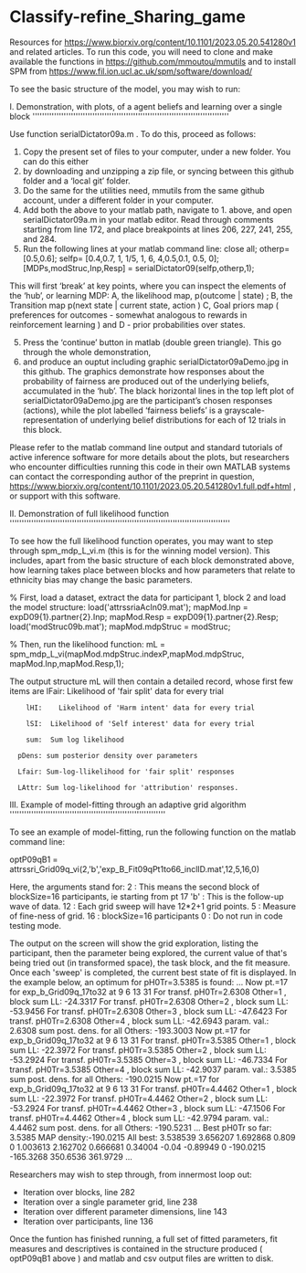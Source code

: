 # Classify-refine_Sharing_game

Resources for https://www.biorxiv.org/content/10.1101/2023.05.20.541280v1 and related articles.
To run this code, you will need to clone and make available the functions in 
https://github.com/mmoutou/mmutils and to install SPM from https://www.fil.ion.ucl.ac.uk/spm/software/download/

To see the basic structure of the model, you may wish to run:

I. Demonstration, with plots, of a agent beliefs and learning over a single block
''''''''''''''''''''''''''''''''''''''''''''''''''''''''''''''''''''''''''''''''''

Use function serialDictator09a.m . To do this, proceed as follows:
1. Copy the present set of files to your computer, under a new folder. You can do this either
2. by downloading and unzipping a zip file, or syncing between this github folder and a ‘local git’ folder.
3. Do the same for the utilities need, mmutils from the same github account, under a different folder in your computer.
4. Add both the above to your matlab path, navigate to 1. above, and open  serialDictator09a.m in your matlab editor.
   Read through comments starting from line 172, and place breakpoints at lines 206, 227, 241, 255, and 284. 
6. Run the following lines at your matlab command line:
close all; 
otherp=[0.5,0.6]; 
selfp= [0.4,0.7, 1,    1/5,    1,    6,  4,0.5,0.1,  0.5,   0]; 
[MDPs,modStruc,Inp,Resp] = serialDictator09(selfp,otherp,1);  

This will first ‘break’ at key points, where you can inspect the elements of the ‘hub’, or learning MDP: 
A, the likelihood map, p(outcome | state) ; 
B, the Transition map p(next state | current state, action ) 
C, Goal priors map ( preferences for outcomes - somewhat analogous to rewards in reinforcement learning ) and 
D - prior probabilities over states. 

5. Press the ‘continue’ button in matlab (double green triangle). This go through the whole demonstration,
6. and produce an ouptut including graphic serialDictator09aDemo.jpg in this github. 
The graphics demonstrate how responses about the probability of fairness are produced
out of the underlying beliefs, accumulated in the ‘hub’. The black horizontal lines in
the top left plot of  serialDictator09aDemo.jpg are the participant’s chosen responses (actions),
while the plot labelled ‘fairness beliefs’ is a grayscale-representation of underlying
belief distributions for each of 12 trials in this block. 

Please refer to the matlab command line output and standard tutorials of active inference 
software for more details about the plots, but researchers who encounter difficulties running 
this code in their own MATLAB systems can contact the corresponding author of the preprint in question, 
https://www.biorxiv.org/content/10.1101/2023.05.20.541280v1.full.pdf+html  ,
or support with this software.

II. Demonstration of full likelihood function 
''''''''''''''''''''''''''''''''''''''''''''''''''''''''''''''''''''''''''''''''''''''''''''

To see how the full likelihood function operates, you may want to step through spm_mdp_L_vi.m (this is for the winning model version). This includes, apart from the basic structure of each block demonstrated above, how learning takes place between blocks and how parameters that relate to ethnicity bias may change the basic parameters.

% First, load a dataset, extract the data for participant 1, block 2 and load the model structure:
load('attrssriaAcIn09.mat'); mapMod.Inp = expD09{1}.partner{2}.Inp; mapMod.Resp = expD09{1}.partner{2}.Resp; load('modStruc09b.mat'); mapMod.mdpStruc = modStruc;

% Then, run the likelihood function:
mL = spm_mdp_L_vi(mapMod.mdpStruc.indexP,mapMod.mdpStruc, mapMod.Inp,mapMod.Resp,1); 

The output structure mL will then contain a detailed record, whose first few items are
      lFair:  Likelihood of 'fair split' data for every trial
      
        lHI:    Likelihood of 'Harm intent' data for every trial
        
        lSI:  Likelihood of 'Self interest' data for every trial
        
        sum:  Sum log likelihood
        
      pDens: sum posterior density over parameters
      
      Lfair: Sum-log-llikelihood for 'fair split' responses
      
      LAttr: Sum log-likelihood for 'attribution' responses.

III. Example of model-fitting through an adaptive grid algorithm 
'''''''''''''''''''''''''''''''''''''''''''''''''''''''''''''''''

To see an example of model-fitting, run the following function on the matlab command line:

optP09qB1 = attrssri_Grid09q_vi(2,'b','exp_B_Fit09qPt1to66_inclID.mat',12,5,16,0)

Here, the arguments stand for:
2 : This means the second block of blockSize=16 participants, ie starting from pt 17
'b' : This is the follow-up wave of data.
12 : Each grid sweep will have 12*2+1 grid points.
5 :  Measure of fine-ness of grid.
16 :  blockSize=16 participants
0 : Do not run in code testing mode.

The output on the screen will show the grid exploration, listing the participant, then the parameter being explored, the current value of that's being tried out (in transformed space), the task block, and the fit measure. Once each 'sweep' is completed, the current best state of fit is displayed. In the example below, an optimum for pH0Tr=3.5385 is found: 
...
Now pt.=17 for exp_b_Grid09q_17to32 at 9   6  13  31
For transf. pH0Tr=2.6308 Other=1  ,  block sum LL: -24.3317
For transf. pH0Tr=2.6308 Other=2  ,  block sum LL: -53.9456
For transf. pH0Tr=2.6308 Other=3  ,  block sum LL: -47.6423
For transf. pH0Tr=2.6308 Other=4  ,  block sum LL: -42.6943
param. val.: 2.6308  sum post. dens. for all Others: -193.3003
Now pt.=17 for exp_b_Grid09q_17to32 at 9   6  13  31
For transf. pH0Tr=3.5385 Other=1  ,  block sum LL: -22.3972
For transf. pH0Tr=3.5385 Other=2  ,  block sum LL: -53.2924
For transf. pH0Tr=3.5385 Other=3  ,  block sum LL: -46.7334
For transf. pH0Tr=3.5385 Other=4  ,  block sum LL: -42.9037
param. val.: 3.5385  sum post. dens. for all Others: -190.0215
Now pt.=17 for exp_b_Grid09q_17to32 at 9   6  13  31
For transf. pH0Tr=4.4462 Other=1  ,  block sum LL: -22.3972
For transf. pH0Tr=4.4462 Other=2  ,  block sum LL: -53.2924
For transf. pH0Tr=4.4462 Other=3  ,  block sum LL: -47.1506
For transf. pH0Tr=4.4462 Other=4  ,  block sum LL: -42.9794
param. val.: 4.4462  sum post. dens. for all Others: -190.5231
...
Best pH0Tr so far: 3.5385 MAP density:-190.0215
 All best: 3.538539      3.656207      1.692868         0.809             0      1.003613      2.162702      0.666681       0.34004         -0.04      -0.89949             0     -190.0215     -165.3268      350.6536      361.9729
...

Researchers may wish to step through, from innermost loop out:
- Iteration over blocks, line 282
- Iteration over a single parameter grid, line 238
- Iteration over different parameter dimensions, line 143
- Iteration over participants, line 136

Once the funtion has finished running, a full set of fitted parameters, fit measures and descriptives is contained 
in the structure produced ( optP09qB1 above ) and matlab and csv output files are written to disk.
